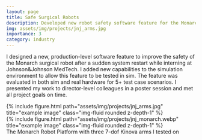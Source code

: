 ```yaml
---
layout: page
title: Safe Surgical Robots
description: Developed new robot safety software feature for the Monarch platform at J&J 
img: assets/img/projects/jnj_arms.jpg
importance: 3
category: industry
---
```


I designed a new, production-level software feature to improve the safety of the Monarch surgical robot after a sudden system restart while interning at Johnson&Johnson MedTech. I added new capabilities to the simulation environment to allow this feature to be tested in sim. The feature was evaluated in both sim and real hardware for 5+ test case scenarios. I presented my work to director-level colleagues in a poster session and met all project goals on time.

<div class="row">
    <div class="col-sm mt-3 mt-md-0">
        {% include figure.html path="assets/img/projects/jnj_arms.jpg" title="example image" class="img-fluid rounded z-depth-1" %}
    </div>
    <div class="col-sm mt-3 mt-md-0">
        {% include figure.html path="assets/img/projects/jnj_monarch.webp" title="example image" class="img-fluid rounded z-depth-1" %}
    </div>
</div>
<div class="caption">
    The Monarch Robot Platform with three 7-dof Kinova arms I tested on
</div>
